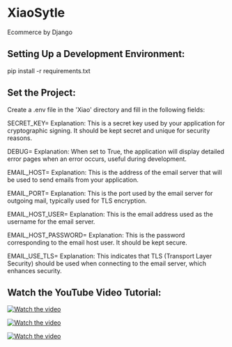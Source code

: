 # XiaoSytle
Ecommerce by Django

## Setting Up a Development Environment:
pip install -r requirements.txt

## Set the Project:
Create a .env file in the 'Xiao' directory and fill in the following fields:

SECRET_KEY=
Explanation: This is a secret key used by your application for cryptographic signing. It should be kept secret and unique for security reasons.

DEBUG=
Explanation: When set to True, the application will display detailed error pages when an error occurs, useful during development.

EMAIL_HOST=
Explanation: This is the address of the email server that will be used to send emails from your application.

EMAIL_PORT=
Explanation: This is the port used by the email server for outgoing mail, typically used for TLS encryption.

EMAIL_HOST_USER=
Explanation: This is the email address used as the username for the email server.

EMAIL_HOST_PASSWORD=
Explanation: This is the password corresponding to the email host user. It should be kept secure.

EMAIL_USE_TLS=
Explanation: This indicates that TLS (Transport Layer Security) should be used when connecting to the email server, which enhances security.

## Watch the YouTube Video Tutorial:
[![Watch the video](https://img.youtube.com/vi/qSkVL5qW5Wo/0.jpg)](https://www.youtube.com/watch?v=YOUR_VIDEO_ID)

[![Watch the video](https://img.youtube.com/vi/YOUR_VIDEO_ID/0.jpg)](https://www.youtube.com/watch?v=YOUR_VIDEO_ID)

[![Watch the video](https://img.youtube.com/vi/YOUR_VIDEO_ID/0.jpg)](https://www.youtube.com/watch?v=YOUR_VIDEO_ID)


